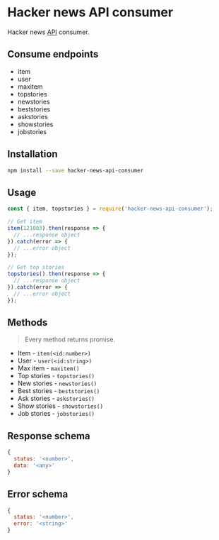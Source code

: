 # Hacker news API consumer

Hacker news [API](https://github.com/HackerNews/API) consumer.

## Consume endpoints

* item
* user
* maxitem
* topstories
* newstories
* beststories
* askstories
* showstories
* jobstories

## Installation

```bash
npm install --save hacker-news-api-consumer
```

## Usage

```javascript
const { item, topstories } = require('hacker-news-api-consumer');

// Get item
item(121003).then(response => {
  // ...response object
}).catch(error => {
  // ...error object
});

// Get top stories
topstories().then(response => {
  // ...response object
}).catch(error => {
  // ...error object
});
```

## Methods

> Every method returns promise.

* Item - `item(<id:number>)`
* User - `user(<id:string>)`
* Max item - `maxitem()`
* Top stories - `topstories()`
* New stories - `newstories()`
* Best stories - `beststories()`
* Ask stories - `askstories()`
* Show stories - `showstories()`
* Job stories - `jobstories()`

## Response schema

```javascript
{
  status: '<number>',
  data: '<any>'
}
```

## Error schema

```javascript
{
  status: '<number>',
  error: '<string>'
}
```
